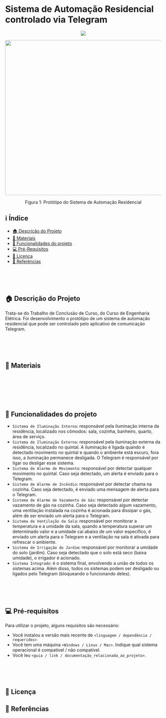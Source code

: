 # Sistema de Automação Residencial controlado via Telegram

<p align="center">
  <img src="http://img.shields.io/static/v1?label=STATUS&message=ANDAMENTO&color=GREEN&style=for-the-badge"/>
</p>

<p align="center">
  <img src="https://github.com/user-attachments/assets/9d1d2e78-9b45-4ee9-9de9-100d98b397a6" width="650" height="500"/>
</p>
<p align="center">Figura 1: Protótipo do Sistema de Automação Residencial</p>



## ℹ Índice 
* [:house: Descrição do Projeto](#descrição-do-projeto)
* [:toolbox: Materiais](#materiais)
* [:hammer: Funcionalidades do projeto](#hammer-funcionalidades-do-projeto)
* [:computer: Pré-Requisitos](#pré-requisitos)
* [:memo: Licença](#licença)
* [:bookmark_tabs: Referências](#referencia)
<br><br><br><br><br>





## 🏠 Descrição do Projeto
Trata-se do Trabalho de Conclusão de Curso, do Curso de Engenharia Elétrica. Foi desenvolvimento o protótipo de um sistema de automação residencial que pode ser controlado pelo aplicativo de comunicação Telegram.
<br><br><br><br><br>



## 🧰 Materiais
<br><br><br><br><br>



## :hammer: Funcionalidades do projeto

- `Sistema de Iluminação Interna`: responsável pela iluminação interna da residência, localizado nos cômodos: sala, cozinha, banheiro, quarto, área de serviço.
- `Sistema de Iluminação Externa`: responsável pela iluminação externa da residência, localizado no quintal. A iluminação é ligada quando é detectado movimento no quintal e quando o ambiente está escuro, fora isso, a iluminação permanece desligada. O Telegram é responsável por ligar ou desligar esse sistema.
- `Sistema de Alarme de Movimento`: responsável por detectar qualquer movimento no quintal. Caso seja detectado, um alerta é enviado para o Telegram.
- `Sistema de Alarme de Incêndio`: responsável por detectar chama na cozinha. Caso seja detectado, é enviado uma mensagem de alerta para o Telegram.
- `Sistema de Alarme de Vazamento de Gás`: responsável por detectar vazamento de gás na cozinha. Caso seja detectado algum vazamento, uma ventilação instalada na cozinha é acionada para dissipar o gás, além de ser enviado um alerta para o Telegram. 
- `Sistema de Ventilação da Sala`: responsável por monitorar a temperatura e a umidade da sala, quando a temperatura superar um determinado valor e a umidade cai abaixo de um valor especifico, é enviado um alerta para o Telegram e a ventilação na sala é ativada para refrescar o ambiente.
- `Sistema de Irrigação do Jardim`: responsável por monitorar a umidade do solo (jardim). Caso seja detectado que o solo está seco (baixa umidade), o irrigador é acionado.
- `Sistema Integrado`: é o sistema final, envolvendo a união de todos os sistemas acima. Além disso, todos os sistemas podem ser desligado ou ligados pelo Telegram (bloqueando o funcionando deles).
<br><br><br><br><br>



## 💻 Pré-requisitos

Para utilizar o projeto, alguns requisitos são necessário:

- Você instalou a versão mais recente de `<linguagem / dependência / requeridos>`
- Você tem uma máquina `<Windows / Linux / Mac>`. Indique qual sistema operacional é compatível / não compatível.
- Você leu `<guia / link / documentação_relacionada_ao_projeto>`.
<br><br><br><br><br>



## 📝 Licença



## 📑 Referências
